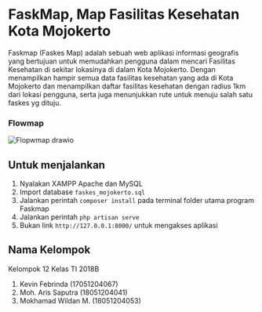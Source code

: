 # FaskMap, Map Fasilitas Kesehatan Kota Mojokerto

Faskmap (Faskes Map) adalah sebuah web aplikasi informasi geografis yang bertujuan untuk memudahkan pengguna dalam mencari Fasilitas Kesehatan di sekitar lokasinya di dalam Kota Mojokerto. Dengan menampilkan hampir semua data fasilitas kesehatan yang ada di Kota Mojokerto dan menampilkan daftar fasilitas kesehatan dengan radius 1km dari lokasi pengguna, serta juga menunjukkan rute untuk menuju salah satu faskes yg dituju.

### Flowmap
![Flopwmap drawio](https://user-images.githubusercontent.com/66118920/146777464-f082c5bd-98fb-4994-81c6-53a02594bef2.png)

## Untuk menjalankan

1.  Nyalakan XAMPP Apache dan MySQL
2.  Import database `faskes_mojokerto.sql`
3.  Jalankan perintah `composer install` pada terminal folder utama program Faskmap
4.  Jalankan perintah `php artisan serve`
5.  Bukan link `http://127.0.0.1:8000/` untuk mengakses aplikasi

## Nama Kelompok
Kelompok 12 Kelas TI 2018B
1.  Kevin Febrinda      (17051204067)
2.  Moh. Aris Saputra   (18051204041)
3.  Mokhamad Wildan M.  (18051204053)
